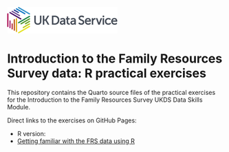<img src="pics/UKDS_Logos_Col_Grey_300dpi.png" alt="UK Data Service Logo" style="width:256px;"/>


# Introduction to the Family Resources Survey data: R practical exercises

This repository contains the Quarto source files of the practical exercises for the Introduction to the Family Resources Survey UKDS Data Skills Module.

Direct links to the exercises on GitHub Pages:

- R version:
 - <a href="https://github.com/UKDataServiceOpen/Introduction_to_the_FRS/blob/main/FRS_get_familiar.html" target="_blank" rel="noopener noreferrer" >Getting familiar with the FRS data using R </a>
